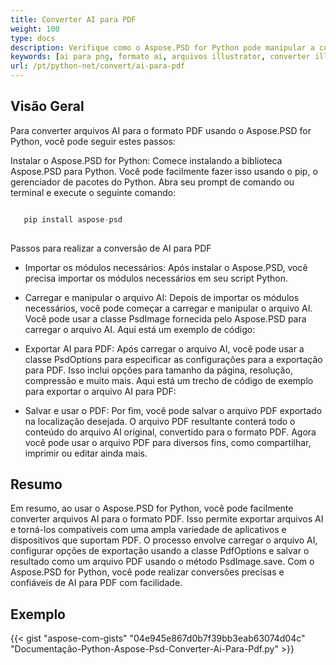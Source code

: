 ```yaml
---
title: Converter AI para PDF
weight: 100
type: docs
description: Verifique como o Aspose.PSD for Python pode manipular a conversão de imagens AI para PDF
keywords: [ai para png, formato ai, arquivos illustrator, converter illustrator, ai para pdf, ai para jpeg, ai para tiff, ai para psd, api psd, python, exemplo de código]
url: /pt/python-net/convert/ai-para-pdf
---
```


## **Visão Geral**
Para converter arquivos AI para o formato PDF usando o Aspose.PSD for Python, você pode seguir estes passos:

Instalar o Aspose.PSD for Python: Comece instalando a biblioteca Aspose.PSD para Python. Você pode facilmente fazer isso usando o pip, o gerenciador de pacotes do Python. Abra seu prompt de comando ou terminal e execute o seguinte comando:

```python

   pip install aspose-psd
  
```

Passos para realizar a conversão de AI para PDF

- Importar os módulos necessários: Após instalar o Aspose.PSD, você precisa importar os módulos necessários em seu script Python.
- Carregar e manipular o arquivo AI: Depois de importar os módulos necessários, você pode começar a carregar e manipular o arquivo AI. Você pode usar a classe PsdImage fornecida pelo Aspose.PSD para carregar o arquivo AI. Aqui está um exemplo de código:

- Exportar AI para PDF: Após carregar o arquivo AI, você pode usar a classe PsdOptions para especificar as configurações para a exportação para PDF. Isso inclui opções para tamanho da página, resolução, compressão e muito mais. Aqui está um trecho de código de exemplo para exportar o arquivo AI para PDF:

- Salvar e usar o PDF: Por fim, você pode salvar o arquivo PDF exportado na localização desejada. O arquivo PDF resultante conterá todo o conteúdo do arquivo AI original, convertido para o formato PDF. Agora você pode usar o arquivo PDF para diversos fins, como compartilhar, imprimir ou editar ainda mais.

## **Resumo**
Em resumo, ao usar o Aspose.PSD for Python, você pode facilmente converter arquivos AI para o formato PDF. Isso permite exportar arquivos AI e torná-los compatíveis com uma ampla variedade de aplicativos e dispositivos que suportam PDF. O processo envolve carregar o arquivo AI, configurar opções de exportação usando a classe PdfOptions e salvar o resultado como um arquivo PDF usando o método PsdImage.save. Com o Aspose.PSD for Python, você pode realizar conversões precisas e confiáveis de AI para PDF com facilidade.

## **Exemplo**
{{< gist "aspose-com-gists" "04e945e867d0b7f39bb3eab63074d04c" "Documentação-Python-Aspose-Psd-Converter-Ai-Para-Pdf.py" >}}

